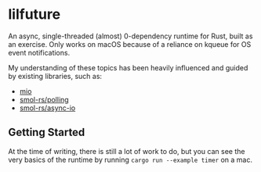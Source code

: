 # lilfuture

An async, single-threaded (almost) 0-dependency runtime for Rust, built as an exercise. Only works
on macOS because of a reliance on kqueue for OS event notifications.

My understanding of these topics has been heavily influenced and guided by existing libraries, such
as:

- [mio](https://github.com/tokio-rs/mio)
- [smol-rs/polling](https://github.com/smol-rs/polling)
- [smol-rs/async-io](https://github.com/smol-rs/async-io)

## Getting Started

At the time of writing, there is still a lot of work to do, but you can see the very basics of the
runtime by running `cargo run --example timer` on a mac.
